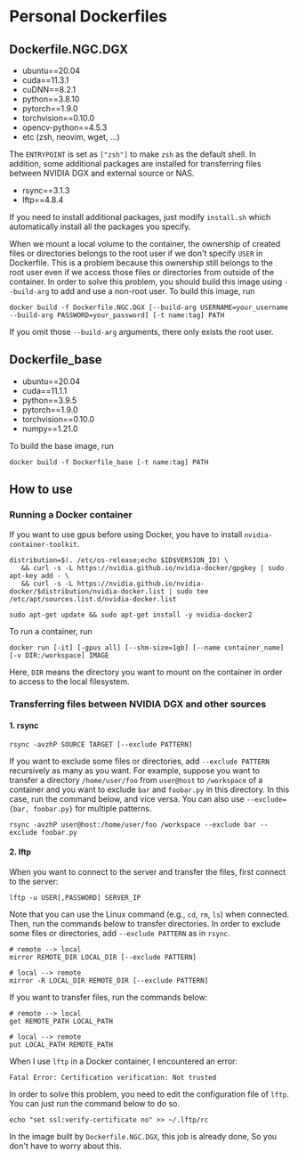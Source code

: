 # Personal Dockerfiles

## Dockerfile.NGC.DGX
* ubuntu==20.04
* cuda==11.3.1
* cuDNN==8.2.1
* python==3.8.10
* pytorch==1.9.0
* torchvision==0.10.0
* opencv-python==4.5.3
* etc (zsh, neovim, wget, ...)

The `ENTRYPOINT` is set as `["zsh"]` to make `zsh` as the default shell. In addition, some additional packages are installed for transferring files between NVIDIA DGX and external source or NAS.
* rsync==3.1.3
* lftp==4.8.4

If you need to install additional packages, just modify `install.sh` which automatically install all the packages you specify.

When we mount a local volume to the container, the ownership of created files or directories belongs to the root user if we don't specify `USER` in Dockerfile. This is a problem because this ownership still belongs to the root user even if we access those files or directories from outside of the container. In order to solve this problem, you should build this image using `--build-arg` to add and use a non-root user. To build this image, run
```
docker build -f Dockerfile.NGC.DGX [--build-arg USERNAME=your_username --build-arg PASSWORD=your_password] [-t name:tag] PATH
```
If you omit those `--build-arg` arguments, there only exists the root user.


## Dockerfile_base
* ubuntu==20.04
* cuda==11.1.1
* python==3.9.5
* pytorch==1.9.0
* torchvision==0.10.0
* numpy==1.21.0

To build the base image, run
```
docker build -f Dockerfile_base [-t name:tag] PATH
```


## How to use
### Running a Docker container
If you want to use gpus before using Docker, you have to install `nvidia-container-toolkit`.
```
distribution=$(. /etc/os-release;echo $ID$VERSION_ID) \
   && curl -s -L https://nvidia.github.io/nvidia-docker/gpgkey | sudo apt-key add - \
   && curl -s -L https://nvidia.github.io/nvidia-docker/$distribution/nvidia-docker.list | sudo tee /etc/apt/sources.list.d/nvidia-docker.list
```
```
sudo apt-get update && sudo apt-get install -y nvidia-docker2
```
To run a container, run
```
docker run [-it] [-gpus all] [--shm-size=1gb] [--name container_name] [-v DIR:/workspace] IMAGE
```
Here, `DIR` means the directory you want to mount on the container in order to access to the local filesystem. 

### Transferring files between NVIDIA DGX and other sources

#### 1. rsync
   ```
   rsync -avzhP SOURCE TARGET [--exclude PATTERN]
   ```
   If you want to exclude some files or directories, add `--exclude PATTERN` recursively as many as you want. For example, suppose you want to transfer a directory `/home/user/foo` from `user@host` to `/workspace` of a container and you want to exclude `bar` and `foobar.py` in this directory. In this case, run the command below, and vice versa. You can also use `--exclude={bar, foobar.py}` for multiple patterns.
   ```
   rsync -avzhP user@host:/home/user/foo /workspace --exclude bar --exclude foobar.py
   ```
#### 2. lftp
   When you want to connect to the server and transfer the files, first connect to the server:
   ```
   lftp -u USER[,PASSWORD] SERVER_IP
   ```
   Note that you can use the Linux command (e.g., `cd`, `rm`, `ls`) when connected.
   Then, run the commands below to transfer directories. In order to exclude some files or directories, add `--exclude PATTERN` as in `rsync`.
   ```
   # remote --> local
   mirror REMOTE_DIR LOCAL_DIR [--exclude PATTERN]

   # local --> remote
   mirror -R LOCAL_DIR REMOTE_DIR [--exclude PATTERN]
   ```

   If you want to transfer files, run the commands below:
   ```
   # remote --> local
   get REMOTE_PATH LOCAL_PATH

   # local --> remote
   put LOCAL_PATH REMOTE_PATH
   ```

   When I use `lftp` in a Docker container, I encountered an error:
   ```
   Fatal Error: Certification verification: Not trusted
   ```
   In order to solve this problem, you need to edit the configuration file of `lftp`. You can just run the command below to do so.
   ```
   echo "set ssl:verify-certificate no" >> ~/.lftp/rc
   ```
   In the image built by `Dockerfile.NGC.DGX`, this job is already done, So you don't have to worry about this.
